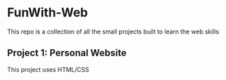 # FunWith-Web
This repo is a collection of all the small projects built to learn the web skills

## Project 1: Personal Website
This project uses HTML/CSS 
